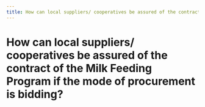 ```yaml
---
title: How can local suppliers/ cooperatives be assured of the contract of the Milk Feeding Program if the mode of procurement is bidding?
---
```


# How can local suppliers/ cooperatives be assured of the contract of the Milk Feeding Program if the mode of procurement is bidding?

